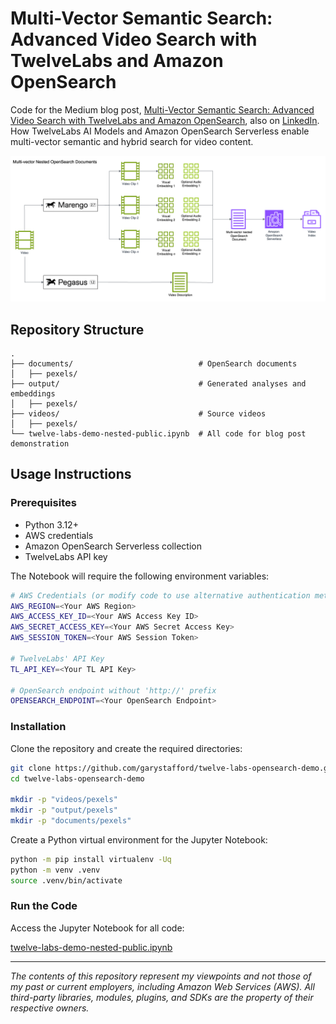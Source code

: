 # Multi-Vector Semantic Search: Advanced Video Search with TwelveLabs and Amazon OpenSearch

Code for the Medium blog post, [Multi-Vector Semantic Search: Advanced Video Search with TwelveLabs and Amazon OpenSearch](https://garystafford.medium.com/multi-vector-semantic-search-advanced-video-search-with-twelve-labs-and-amazon-opensearch-7b81ba52c373), also on [LinkedIn](https://www.linkedin.com/pulse/multi-vector-semantic-search-advanced-video-twelve-labs-gary-stafford-dmjoc/?trackingId=H5lUSIgrTv6eBGlnmr%2Fo6g%3D%3D). How TwelveLabs AI Models and Amazon OpenSearch Serverless enable multi-vector semantic and hybrid search for video content.

![Architecture](twelve_labs_bedrock.png)

## Repository Structure

```text
.
├── documents/                            # OpenSearch documents
│   ├── pexels/
├── output/                               # Generated analyses and embeddings
│   ├── pexels/
├── videos/                               # Source videos
│   ├── pexels/
└── twelve-labs-demo-nested-public.ipynb  # All code for blog post demonstration

```

## Usage Instructions

### Prerequisites

- Python 3.12+
- AWS credentials
- Amazon OpenSearch Serverless collection
- TwelveLabs API key

The Notebook will require the following environment variables:

```bash
# AWS Credentials (or modify code to use alternative authentication method)
AWS_REGION=<Your AWS Region>
AWS_ACCESS_KEY_ID=<Your AWS Access Key ID>
AWS_SECRET_ACCESS_KEY=<Your AWS Secret Access Key>
AWS_SESSION_TOKEN=<Your AWS Session Token>

# TwelveLabs' API Key
TL_API_KEY=<Your TL API Key>

# OpenSearch endpoint without 'http://' prefix
OPENSEARCH_ENDPOINT=<Your OpenSearch Endpoint>
```

### Installation

Clone the repository and create the required directories:

```bash
git clone https://github.com/garystafford/twelve-labs-opensearch-demo.git
cd twelve-labs-opensearch-demo

mkdir -p "videos/pexels"
mkdir -p "output/pexels"
mkdir -p "documents/pexels"
```

Create a Python virtual environment for the Jupyter Notebook:

```bash
python -m pip install virtualenv -Uq
python -m venv .venv
source .venv/bin/activate
```

### Run the Code

Access the Jupyter Notebook for all code:

[twelve-labs-demo-nested-public.ipynb](twelve-labs-demo-nested-public.ipynb)

---

_The contents of this repository represent my viewpoints and not those of my past or current employers, including Amazon Web Services (AWS). All third-party libraries, modules, plugins, and SDKs are the property of their respective owners._
